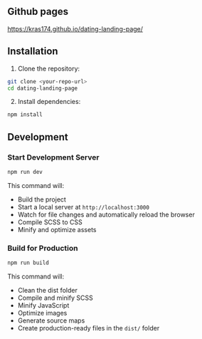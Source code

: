 ## Github pages

https://kras174.github.io/dating-landing-page/

## Installation

1. Clone the repository:
```bash
git clone <your-repo-url>
cd dating-landing-page
```

2. Install dependencies:
```bash
npm install
```

## Development

### Start Development Server
```bash
npm run dev
```
This command will:
- Build the project
- Start a local server at `http://localhost:3000`
- Watch for file changes and automatically reload the browser
- Compile SCSS to CSS
- Minify and optimize assets

### Build for Production
```bash
npm run build
```
This command will:
- Clean the dist folder
- Compile and minify SCSS
- Minify JavaScript
- Optimize images
- Generate source maps
- Create production-ready files in the `dist/` folder

